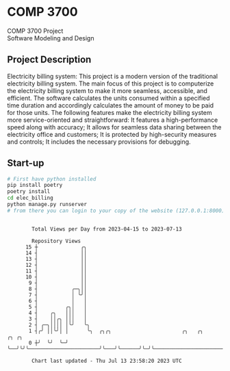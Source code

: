# COMP 3700
COMP 3700 Project  
Software Modeling and Design
## Project Description
Electricity billing system: This project is a modern version of the traditional electricity billing system. The main focus of this project is to computerize the electricity billing system to make it more seamless, accessible, and efficient. The software calculates the units consumed within a specified time duration and accordingly calculates the amount of money to be paid for those units. The following features make the electricity billing system more service-oriented and straightforward: It features a high-performance speed along with accuracy; It allows for seamless data sharing between the electricity office and customers; It is protected by high-security measures and controls; It includes the necessary provisions for debugging.

## Start-up
```bash
# First have python installed
pip install poetry
poetry install
cd elec_billing
python manage.py runserver
# from there you can login to your copy of the website (127.0.0.1:8000), default creds are admin/admin
```

```

        Total Views per Day from 2023-04-15 to 2023-07-13

        Repository Views
      15 ┼              ╭╮
      14 ┤              ││
      13 ┤              ││
      12 ┤              ││
      11 ┤              ││
      10 ┤              ││
       9 ┤              ││
       8 ┤           ╭─╮││
       7 ┤           │ ╰╯│
       6 ┤           │   │
       5 ┤         ╭╮│   │
       4 ┤    ╭╮   │││   │
       3 ┤    ││╭╮ │││   │
       2 ┤ ╭─╮││││ │╰╯   ╰╮
       1 ┤╭╯ ││╰╯│ │      ╰╮  ╭╮╭╮                       ╭╮   ╭╮      ╭╮ ╭╮
       0 ┼╯  ╰╯  ╰─╯       ╰──╯╰╯╰───────────────────────╯╰───╯╰──────╯╰─╯╰────────────────────────

        Chart last updated - Thu Jul 13 23:58:20 2023 UTC
        
```

